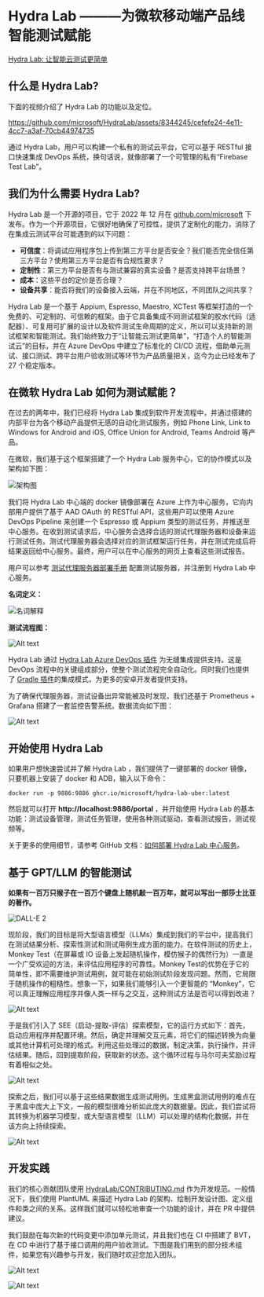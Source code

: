 # Hydra Lab ———为微软移动端产品线智能测试赋能

[Hydra Lab: 让智能云测试更简单](https://github.com/microsoft/HydraLab)

## 什么是 Hydra Lab?

下面的视频介绍了 Hydra Lab 的功能以及定位。

https://github.com/microsoft/HydraLab/assets/8344245/cefefe24-4e11-4cc7-a3af-70cb44974735

通过 Hydra Lab，用户可以构建一个私有的测试云平台，它可以基于 RESTful 接口快速集成 DevOps 系统，换句话说，就像部署了一个可管理的私有“Firebase Test Lab”。

## 我们为什么需要 Hydra Lab?

Hydra Lab 是一个开源的项目，它于 2022 年 12 月在 [github.com/microsoft](https://github.com/microsoft) 下发布。作为一个开源项目，它很好地确保了可控性，提供了定制化的能力，消除了在集成云测试平台可能遇到的以下问题：

- **可信度**：将调试应用程序包上传到第三方平台是否安全？我们能否完全信任第三方平台？使用第三方平台是否有合规性要求？
- **定制性**：第三方平台是否有与测试兼容的真实设备？是否支持跨平台场景？
- **成本**：这些平台的定价是否合理？
- **设备共享**：能否将我们的设备接入云端，并在不同地区，不同团队之间共享？

Hydra Lab 是一个基于 Appium, Espresso, Maestro, XCTest 等框架打造的一个免费的、可定制的、可信赖的框架。由于它具备集成不同测试框架的胶水代码（适配器）、可复用可扩展的设计以及软件测试生命周期的定义，所以可以支持新的测试框架和智能测试。我们始终致力于“让智能云测试更简单”，“打造个人的智能测试云”的目标，并在 Azure DevOps 中建立了标准化的 CI/CD 流程，借助单元测试、接口测试、跨平台用户验收测试等环节为产品质量把关，迄今为止已经发布了 27 个稳定版本。

## 在微软 Hydra Lab 如何为测试赋能？

在过去的两年中，我们已经将 Hydra Lab 集成到软件开发流程中，并通过搭建的内部平台为各个移动产品提供无感的自动化测试服务，例如 Phone Link, Link to Windows for Android and iOS, Office Union for Android, Teams Android 等产品。

在微软，我们基于这个框架搭建了一个 Hydra Lab 服务中心，它的协作模式以及架构如下图：

![架构图](1692864197387.jpg)

我们将 Hydra Lab 中心端的 docker 镜像部署在 Azure 上作为中心服务，它向内部用户提供了基于 AAD OAuth 的 RESTful API，这些用户可以使用 Azure DevOps Pipeline 来创建一个 Espresso 或 Appium 类型的测试任务，并推送至中心服务。在收到测试请求后，中心服务会选择合适的测试代理服务器和设备来运行测试任务。测试代理服务器会选择对应的测试框架运行任务，并在测试完成后将结果返回给中心服务。最终，用户可以在中心服务的网页上查看这些测试报告。

用户可以参考 [测试代理服务器部署手册](https://github.com/microsoft/HydraLab/wiki/Test-agent-setup) 配置测试服务器，并注册到 Hydra Lab 中心服务。

**名词定义：**

![名词解释](1692864513033.jpg)

**测试流程图：**

![Alt text](1692864702416.jpg)

Hydra Lab 通过 [Hydra Lab Azure DevOps 插件](https://marketplace.visualstudio.com/items?itemName=MaXESteam.hydra-lab-alter) 为无缝集成提供支持。这是 DevOps 流程中的关键组成部分，使整个测试流程完全自动化。同时我们也提供了 [Gradle 插件](https://github.com/microsoft/HydraLab/wiki/Trigger-a-test-task-run-in-the-Hydra-Lab-test-service)的集成模式，为更多的安卓开发者提供支持。

为了确保代理服务器，测试设备出异常能被及时发现，我们还基于 Prometheus + Grafana 搭建了一套监控告警系统。数据流向如下图：

![Alt text](1692864918378.jpg)

## 开始使用 Hydra Lab

如果用户想快速尝试并了解 Hydra Lab ，我们提供了一键部署的 docker 镜像，只要机器上安装了 docker 和 ADB，输入以下命令：

```
docker run -p 9886:9886 ghcr.io/microsoft/hydra-lab-uber:latest
```

然后就可以打开 **http://localhost:9886/portal** ，并开始使用 Hydra Lab 的基本功能：测试设备管理，测试任务管理，使用各种测试驱动，查看测试报告，测试视频等。

关于更多的使用细节，请参考 GitHub 文档：[如何部署 Hydra Lab 中心服务](https://github.com/microsoft/HydraLab/wiki/Deploy-Center-Docker-Container)。

## 基于 GPT/LLM 的智能测试

**如果有一百万只猴子在一百万个键盘上随机敲一百万年，就可以写出一部莎士比亚的著作。**

![DALL-E 2](1692865230943.jpg)

现阶段，我们的目标是将大型语言模型（LLMs）集成到我们的平台中，提高我们在测试结果分析、探索性测试和测试用例生成方面的能力。在软件测试的历史上，Monkey Test（在屏幕或 IO 设备上发起随机操作，模仿猴子的偶然行为）一直是一个广受欢迎的方法，来评估应用程序的可靠性。Monkey Test的优势在于它的简单性，即不需要维护测试用例，就可能在初始测试阶段发现问题。然而，它局限于随机操作的粗糙性。想象一下，如果我们能够引入一个更智能的 “Monkey”，它可以真正理解应用程序并像人类一样与之交互，这种测试方法是否可以得到改进？

![Alt text](1692865540488.jpg)

于是我们引入了 SEE（启动-提取-评估）探索模型，它的运行方式如下：首先，启动应用程序并配置环境。然后，确定并理解交互元素，将它们的描述转换为向量或其他计算机可处理的格式。利用这些处理过的数据，制定决策，执行操作，并评估结果。随后，回到提取阶段，获取新的状态。这个循环过程与马尔可夫奖励过程有着相似之处。

![Alt text](1692865572379.jpg)

探索之后，我们可以基于这些结果数据生成测试用例。生成黑盒测试用例的难点在于黑盒中庞大上下文，一般的模型很难分析如此庞大的数据量。因此，我们尝试将其转换为机器学习模型，或大型语言模型（LLM）可以处理的结构化数据，并在该方向上持续探索。

![Alt text](1692865645266.jpg)

## 开发实践

我们的核心贡献团队使用 [HydraLab/CONTRIBUTING.md](https://github.com/microsoft/HydraLab/blob/main/CONTRIBUTING.md) 作为开发规范。一般情况下，我们使用 PlantUML 来描述 Hydra Lab 的架构、绘制开发设计图、定义组件和类之间的关系。这样我们就可以轻松地审查一个功能的设计，并在 PR 中提供建议。

我们鼓励在每次新的代码变更中添加单元测试，并且我们也在 CI 中搭建了 BVT，在 CD 中进行了基于接口调用的用户验收测试。下图是我们用到的部分技术组件，如果您有兴趣参与开发，我们随时欢迎您加入团队。

![Alt text](1692866390077.jpg)

![Alt text](1692865803974.jpg)